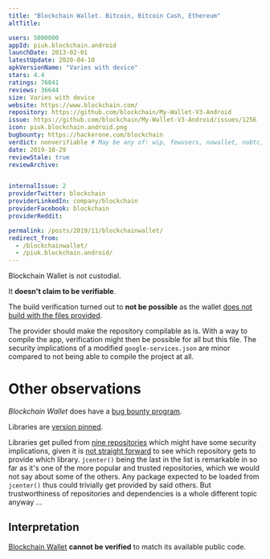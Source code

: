 ```yaml
---
title: "Blockchain Wallet. Bitcoin, Bitcoin Cash, Ethereum"
altTitle: 

users: 5000000
appId: piuk.blockchain.android
launchDate: 2013-02-01
latestUpdate: 2020-04-10
apkVersionName: "Varies with device"
stars: 4.4
ratings: 76841
reviews: 36644
size: Varies with device
website: https://www.blockchain.com/
repository: https://github.com/blockchain/My-Wallet-V3-Android
issue: https://github.com/blockchain/My-Wallet-V3-Android/issues/1256
icon: piuk.blockchain.android.png
bugbounty: https://hackerone.com/blockchain
verdict: nonverifiable # May be any of: wip, fewusers, nowallet, nobtc, custodial, nosource, nonverifiable, verifiable, bounty, defunct
date: 2019-10-29
reviewStale: true
reviewArchive:


internalIssue: 2
providerTwitter: blockchain
providerLinkedIn: company/blockchain
providerFacebook: blockchain
providerReddit: 

permalink: /posts/2019/11/blockchainwallet/
redirect_from:
  - /blockchainwallet/
  - /piuk.blockchain.android/
---
```



Blockchain Wallet is not custodial.

It **doesn't claim to be verifiable**.

The build verification turned out to **not be possible** as the wallet
[does not build with the files provided](https://github.com/blockchain/My-Wallet-V3-Android/issues/1250).

The provider should make the repository compilable as is. With a way to compile
the app, verification might then be possible for all but this file. The security
implications of a modified `google-services.json` are minor compared to not
being able to compile the project at all.


Other observations
==================

*Blockchain Wallet* does have a [bug bounty program](https://hackerone.com/blockchain).

Libraries are
[version pinned](https://github.com/blockchain/My-Wallet-V3-Android/blob/master/buildSrc/src/main/java/Dependencies.kt).

Libraries get pulled from
[nine repositories](https://github.com/blockchain/My-Wallet-V3-Android/blob/master/build.gradle#L26)
which might have some security implications, given it is
[not straight forward](https://docs.gradle.org/current/userguide/introduction_dependency_management.html#sec:dependency_resolution)
to see which repository gets to provide which library. `jcenter()` being the
last in the list is remarkable in so far as it's one of the more popular and
trusted repositories, which we would not say about some of the others. Any
package expected to be loaded from `jcenter()` thus could trivially get provided
by said others. But trustworthiness of repositories and dependencies is a whole
different topic anyway ...


Interpretation
--------------

[Blockchain Wallet](https://play.google.com/store/apps/details?id=piuk.blockchain.android)
**cannot be verified** to match its available public code.
